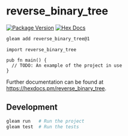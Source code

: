 # reverse_binary_tree

[![Package Version](https://img.shields.io/hexpm/v/reverse_binary_tree)](https://hex.pm/packages/reverse_binary_tree)
[![Hex Docs](https://img.shields.io/badge/hex-docs-ffaff3)](https://hexdocs.pm/reverse_binary_tree/)

```sh
gleam add reverse_binary_tree@1
```
```gleam
import reverse_binary_tree

pub fn main() {
  // TODO: An example of the project in use
}
```

Further documentation can be found at <https://hexdocs.pm/reverse_binary_tree>.

## Development

```sh
gleam run   # Run the project
gleam test  # Run the tests
```
